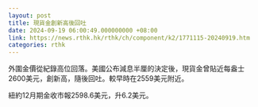 ```yaml
---
layout: post
title: 現貨金創新高後回吐
date: 2024-09-19 06:00:49.000000000 +08:00
link: https://news.rthk.hk/rthk/ch/component/k2/1771115-20240919.htm
categories: rthk
---
```


外圍金價從紀錄高位回落。美國公布減息半厘的決定後，現貨金曾貼近每盎士2600美元，創新高，隨後回吐。較早時在2559美元附近。

紐約12月期金收市報2598.6美元，升6.2美元。

